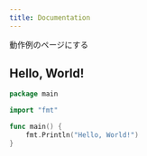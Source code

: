 ```yaml
---
title: Documentation
---
```


動作例のページにする

## Hello, World!

```go {filename="main.go"}
package main

import "fmt"

func main() {
    fmt.Println("Hello, World!")
}
```
